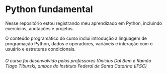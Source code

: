 # Python fundamental

Nesse repositório estou registrando meu aprendizado em Python, incluindo exercícios, anotações e projetos.

O conteúdo programático do curso inclui introdução à linguagem de programação Python, dados e operadores, variáveis e interação com o usuário e estruturas condicionais.

###### O curso foi desenvolvido pelos professores Vinícius Dal Bem e Ramão Tiago Tiburski, ambos do Instituto Federal de Santa Catarina (IFSC)
